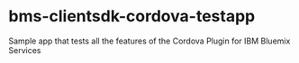 # bms-clientsdk-cordova-testapp
Sample app that tests all the features of the Cordova Plugin for IBM Bluemix Services
